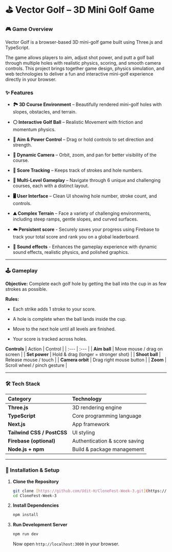 # ⛳ Vector Golf – 3D Mini Golf Game

### 🎮 Game Overview

Vector Golf is a browser-based 3D mini-golf game built using Three.js and TypeScript.

The game allows players to aim, adjust shot power, and putt a golf ball through multiple holes with realistic physics, scoring, and smooth camera controls. This project brings together game design, physics simulation, and web technologies to deliver a fun and interactive mini-golf experience directly in your browser.

### ✨ Features

* **🏞️ 3D Course Environment** – Beautifully rendered mini-golf holes with slopes, obstacles, and terrain.

* **⚪ Interactive Golf Ball** – Realistic Movement with friction and momentum physics.

* **🎯 Aim & Power Control** – Drag or hold controls to set direction and strength.

* **📸 Dynamic Camera** – Orbit, zoom, and pan for better visibility of the course.

* **📝 Score Tracking** – Keeps track of strokes and hole numbers.

* **🚩 Multi-Level Gameplay** – Navigate through 6 unique and challenging courses, each with a distinct layout.

* **🖥️ User Interface** – Clean UI showing hole number, stroke count, and controls.

* **⛰️ Complex Terrain** – Face a variety of challenging environments, including steep ramps, gentle slopes, and curved surfaces.

* **☁️ Persistent score** - Securely saves your progress using Firebase to track your total score and rank you on a global leaderboard.

* **🎵 Sound effects** - Enhances the gameplay experience with dynamic sound effects, realistic physics, and polished graphics.

---

### 🕹️ Gameplay

**Objective:**
Complete each golf hole by getting the ball into the cup in as few strokes as possible.

**Rules:**

* Each strike adds 1 stroke to your score.

* A hole is complete when the ball lands inside the cup.

* Move to the next hole until all levels are finished.

* Your score is tracked across holes.

**Controls**
| Action | Control |
| :--- | :--- |
| **Aim ball** | Move mouse / drag on screen |
| **Set power** | Hold & drag (longer = stronger shot) |
| **Shoot ball** | Release mouse / touch |
| **Camera orbit** | Drag right mouse button |
| **Zoom** | Scroll wheel / pinch gesture |

---

### 🛠️ Tech Stack

| Category | Technology |
| :--- | :--- |
| **Three.js** | 3D rendering engine |
| **TypeScript** | Core programming language |
| **Next.js** | App framework |
| **Tailwind CSS / PostCSS** | UI styling |
| **Firebase (optional)** | Authentication & score saving |
| **Node.js + npm** | Build & package management |

---

### 🚀 Installation & Setup

1.  **Clone the Repository**

    ```bash
    git clone [https://github.com/Udit-H/CloneFest-Week-3.git](https://github.com/Udit-H/CloneFest-Week-3.git)
    cd CloneFest-Week-3
    ```

2.  **Install Dependencies**

    ```bash
    npm install
    ```

3.  **Run Development Server**

    ```bash
    npm run dev
    ```

    Now open `http://localhost:3000` in your browser.

